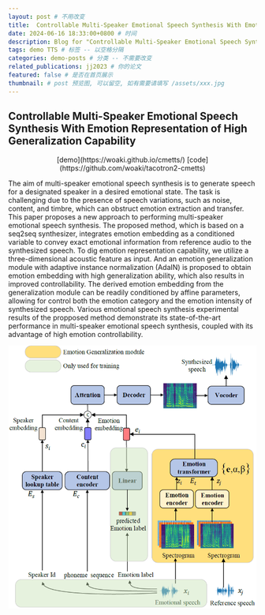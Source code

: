 ```yaml
---
layout: post # 不用改变
title:  Controllable Multi-Speaker Emotional Speech Synthesis With Emotion Representation of High Generalization Capability # 博客标题
date: 2024-06-16 18:33:00+0800 # 时间
description: Blog for "Controllable Multi-Speaker Emotional Speech Synthesis With Emotion Representation of High Generalization Capability" # 博客描述
tags: demo TTS # 标签 -- 以空格分隔
categories: demo-posts # 分类 -- 不需要改变
related_publications: jj2023 # 你的论文
featured: false # 是否在首页展示
thumbnail: # post 预览图, 可以留空, 如有需要请填写 /assets/xxx.jpg
---
```


## Controllable Multi-Speaker Emotional Speech Synthesis With Emotion Representation of High Generalization Capability

<center>[demo](https://woaki.github.io/cmetts/) [code](https://github.com/woaki/tacotron2-cmetts)</center>

The aim of multi-speaker emotional speech synthesis is to generate speech for a designated speaker in a desired emotional state. The task is challenging due to the presence of speech variations, such as noise, content, and timbre, which can obstruct emotion extraction and transfer. This paper proposes a new approach to performing multi-speaker emotional speech synthesis. The proposed method, which is based on a seq2seq synthesizer, integrates emotion embedding as a conditioned variable to convey exact emotional information from reference audio to the synthesized speech. To dig emotion representation capability, we utilize a three-dimensional acoustic feature as input. And an emotion generalization module with adaptive instance normalization (AdaIN) is proposed to obtain emotion embedding with high generalization ability, which also results in improved controllability. The derived emotion embedding from the generalization module can be readily conditioned by affine parameters, allowing for control both the emotion category and the emotion intensity of synthesized speech. Various emotional speech synthesis experimental results of the propposed method demonstrate its state-of-the-art performance in multi-speaker emotional speech synthesis, coupled with its advantage of high emotion controllability.

![model_arc](assets/img/cmetts/model_arc_2.png "demo")


